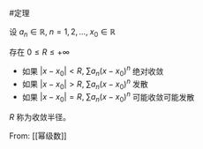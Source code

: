 #定理 

设 $a_{n}\in \mathbb{R},\;n=1,2,\dots,\; x_{0}\in \mathbb{R}$

存在 $0\leq R\leq+\infty$

- 如果 $|x-x_{0}|<R, \; \sum a_{n}(x-x_{0})^{n}$ 绝对收敛
- 如果 $|x-x_{0}|>R, \; \sum a_{n}(x-x_{0})^{n}$ 发散
- 如果 $|x-x_{0}|=R, \; \sum a_{n}(x-x_{0})^{n}$ 可能收敛可能发散

$R$ 称为收敛半径。

From: [[幂级数]]
